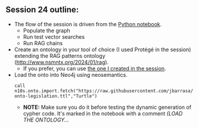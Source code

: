## Session 24 outline:

- The flow of the session is driven from the [Python notebook](https://github.com/jbarrasa/goingmeta/blob/main/session24/python_notebooks/Ontology_Driven_RAG_patterns.ipynb).
  - Populate the graph
  - Run test vector searches
  - Run RAG chains 
- Create an ontology in your tool of choice (I used Protégé in the session) extending the RAG patterns ontology (http://www.nsmntx.org/2024/01/rag).
  - If you prefer, you can use [the one I created in the session](https://github.com/jbarrasa/goingmeta/blob/main/session24/gm24-onto-legislation.ttl).  
- Load the onto into Neo4j using neosemantics.
  ```
  call n10s.onto.import.fetch("https://raw.githubusercontent.com/jbarrasa/goingmeta/main/session24/gm24-onto-legislation.ttl","Turtle")
  ```
  - **NOTE:** Make sure you do it before testing the dynamic generation of cypher code. It's marked in the notebook with a comment *(LOAD THE ONTOLOGY...*
